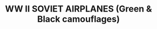 ---
title: "WW II SOVIET AIRPLANES (Green & Black camouflages)"
price: 0 
desc: "Bez opisa"
img_path: "/assets/img/A.MIG-7422.jpg"
brand: AMMO
available: true
special_offer: false
new: false
soon: false
cat: "Weathering"
subcat: ""
subsubcat: "wet-Emajl-Efekti"
---